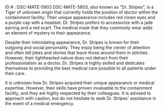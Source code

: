 ID # : DSC-MATE-5803
DSC-MATE-5803, also known as "Dr. Stripes", is a Tiger of unknown origin that currently holds the position of doctor within the containment facility. Their unique appearance includes red clown eyes and a purple cap with a headset. Dr. Stripes prefers to accessorize with a jade earring and a red scarf. The medical mask that they commonly wear adds an element of mystery to their appearance.

Despite their intimidating appearance, Dr. Stripes is known for their outgoing and social personality. They enjoy being the center of attention and often tell jokes and stories that leave those around them in stitches. However, their lighthearted nature does not detract from their professionalism as a doctor. Dr. Stripes is highly skilled and dedicates themselves to providing the best medical care possible to all patients under their care.

It is unknown how Dr. Stripes acquired their unique appearance or medical expertise. However, their skills have proven invaluable to the containment facility, and they are highly respected by their colleagues. It is advised to approach with caution, but do not hesitate to seek Dr. Stripes' assistance in the event of a medical emergency.